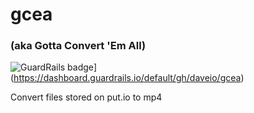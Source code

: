 # gcea

### (aka Gotta Convert 'Em All)

![GuardRails badge](https://badges.production.guardrails.io/daveio/gcea.svg?token=f948c7af073f4114d8edebd23a8d9e78fed4cbab9dc315b4693a532fd1841815)](https://dashboard.guardrails.io/default/gh/daveio/gcea)

Convert files stored on put.io to mp4
